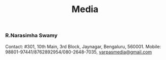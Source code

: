 ﻿---
layout: page
title: Media
permalink: /Media/
---

### R.Narasimha Swamy

Contact: #301, 10th Main, 3rd Block, Jaynagar, Bengaluru, 560001.
Mobile: 98801-97441/8762892954/080-2648-7035, varpasmedia@gmail.com
